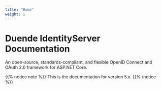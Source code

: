 ```yaml
---
title: "Home"
weight: 1
---
```


# Duende IdentityServer Documentation
An open-source, standards-compliant, and flexible OpenID Connect and OAuth 2.0 framework for ASP.NET Core.

{{% notice note %}}
This is the documentation for version 5.x.
{{% /notice %}}